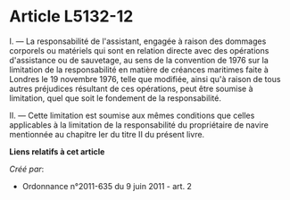# Article L5132-12

I. ― La responsabilité de l'assistant, engagée à raison des dommages corporels ou matériels qui sont en relation directe avec
des opérations d'assistance ou de sauvetage, au sens de la convention de 1976 sur la limitation de la responsabilité en
matière de créances maritimes faite à Londres le 19 novembre 1976, telle que modifiée, ainsi qu'à raison de tous autres
préjudices résultant de ces opérations, peut être soumise à limitation, quel que soit le fondement de la responsabilité. 

II. ― Cette limitation est soumise aux mêmes conditions que celles applicables à la limitation de la responsabilité du
propriétaire de navire mentionnée au chapitre Ier du titre II du présent livre.

**Liens relatifs à cet article**

_Créé par_:

  - Ordonnance n°2011-635 du 9 juin 2011 - art. 2
